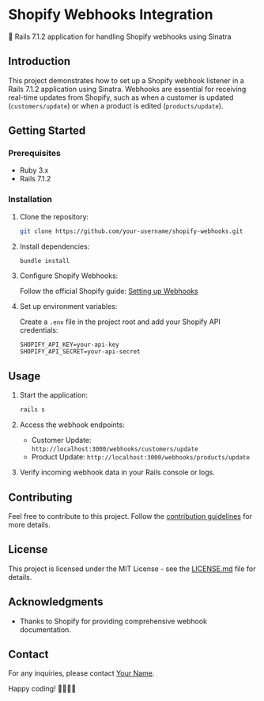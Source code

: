 # Shopify Webhooks Integration

🚀 Rails 7.1.2 application for handling Shopify webhooks using Sinatra

## Introduction

This project demonstrates how to set up a Shopify webhook listener in a Rails 7.1.2 application using Sinatra. Webhooks are essential for receiving real-time updates from Shopify, such as when a customer is updated (`customers/update`) or when a product is edited (`products/update`).

## Getting Started

### Prerequisites

- Ruby 3.x
- Rails 7.1.2

### Installation

1. Clone the repository:

    ```bash
    git clone https://github.com/your-username/shopify-webhooks.git
    ```

2. Install dependencies:

    ```bash
    bundle install
    ```

3. Configure Shopify Webhooks:

    Follow the official Shopify guide: [Setting up Webhooks](https://shopify.dev/docs/apps/webhooks/configuration/https)

4. Set up environment variables:

    Create a `.env` file in the project root and add your Shopify API credentials:

    ```env
    SHOPIFY_API_KEY=your-api-key
    SHOPIFY_API_SECRET=your-api-secret
    ```

## Usage

1. Start the application:

    ```bash
    rails s
    ```

2. Access the webhook endpoints:

    - Customer Update: `http://localhost:3000/webhooks/customers/update`
    - Product Update: `http://localhost:3000/webhooks/products/update`

3. Verify incoming webhook data in your Rails console or logs.

## Contributing

Feel free to contribute to this project. Follow the [contribution guidelines](CONTRIBUTING.md) for more details.

## License

This project is licensed under the MIT License - see the [LICENSE.md](LICENSE.md) file for details.

## Acknowledgments

- Thanks to Shopify for providing comprehensive webhook documentation.

## Contact

For any inquiries, please contact [Your Name](mailto:your.email@example.com).

Happy coding! 👩‍💻👨‍💻
